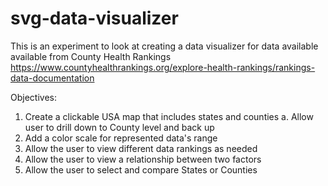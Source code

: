 # svg-data-visualizer

This is an experiment to look at creating a data visualizer for data available available from County Health Rankings https://www.countyhealthrankings.org/explore-health-rankings/rankings-data-documentation

Objectives:
1. Create a clickable USA map that includes states and counties
   a. Allow user to drill down to County level and back up
2. Add a color scale for represented data's range
3. Allow the user to view different data rankings as needed
4. Allow the user to view a relationship between two factors
5. Allow the user to select and compare States or Counties
